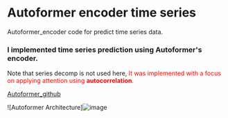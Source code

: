 # Autoformer encoder time series
Autoformer_encoder code for predict time series data.

### I implemented time series prediction using Autoformer's encoder.

Note that series decomp is not used here,
<span style="color: red;">It was implemented with a focus on applying attention using **autocorrelation**.</span>

[Autoformer_github](https://github.com/thuml/Autoformer﻿)

![Autoformer Architecture]![image](https://github.com/YongTaeIn/Autoformer_encoder_time_series/assets/97088201/94ac97b8-64a6-4894-a33d-858646603c21)
